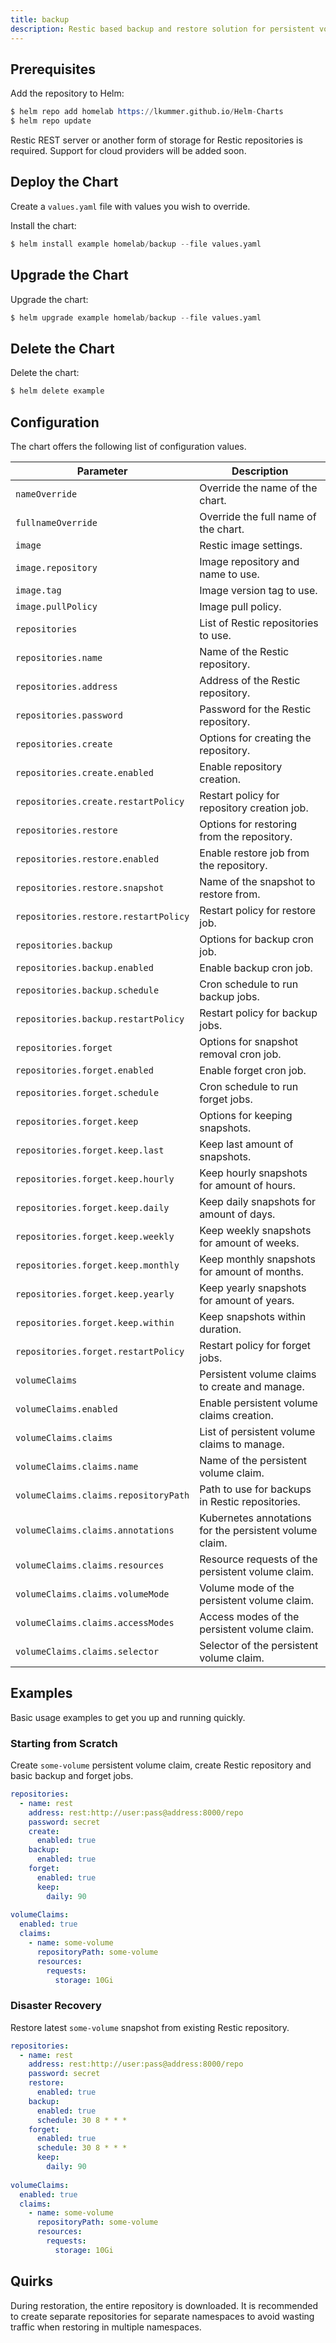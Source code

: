 ```yaml
---
title: backup
description: Restic based backup and restore solution for persistent volume claims.
---
```


## Prerequisites

Add the repository to Helm:

```s
$ helm repo add homelab https://lkummer.github.io/Helm-Charts
$ helm repo update
```

Restic REST server or another form of storage for Restic repositories is
required.
Support for cloud providers will be added soon.

## Deploy the Chart

Create a `values.yaml` file with values you wish to override.

Install the chart:

```s
$ helm install example homelab/backup --file values.yaml
```

## Upgrade the Chart

Upgrade the chart:

```s
$ helm upgrade example homelab/backup --file values.yaml
```

## Delete the Chart

Delete the chart:

```s
$ helm delete example
```

## Configuration

The chart offers the following list of configuration values.

| Parameter | Description
| - | - |
| `nameOverride` | Override the name of the chart. |
| `fullnameOverride` | Override the full name of the chart. |
| `image` | Restic image settings. |
| `image.repository` | Image repository and name to use. |
| `image.tag` | Image version tag to use. |
| `image.pullPolicy` | Image pull policy. |
| `repositories` | List of Restic repositories to use. |
| `repositories.name` | Name of the Restic repository. |
| `repositories.address` | Address of the Restic repository. |
| `repositories.password` | Password for the Restic repository. |
| `repositories.create` | Options for creating the repository. |
| `repositories.create.enabled` | Enable repository creation. |
| `repositories.create.restartPolicy` | Restart policy for repository creation job. |
| `repositories.restore` | Options for restoring from the repository. |
| `repositories.restore.enabled` | Enable restore job from the repository. |
| `repositories.restore.snapshot` | Name of the snapshot to restore from. |
| `repositories.restore.restartPolicy` | Restart policy for restore job. |
| `repositories.backup` | Options for backup cron job. |
| `repositories.backup.enabled` | Enable backup cron job. |
| `repositories.backup.schedule` | Cron schedule to run backup jobs. |
| `repositories.backup.restartPolicy` | Restart policy for backup jobs. |
| `repositories.forget` | Options for snapshot removal cron job. |
| `repositories.forget.enabled` | Enable forget cron job. |
| `repositories.forget.schedule` | Cron schedule to run forget jobs. |
| `repositories.forget.keep` | Options for keeping snapshots. |
| `repositories.forget.keep.last` | Keep last amount of snapshots. |
| `repositories.forget.keep.hourly` | Keep hourly snapshots for amount of hours. |
| `repositories.forget.keep.daily` | Keep daily snapshots for amount of days. |
| `repositories.forget.keep.weekly` | Keep weekly snapshots for amount of weeks. |
| `repositories.forget.keep.monthly` | Keep monthly snapshots for amount of months. |
| `repositories.forget.keep.yearly` | Keep yearly snapshots for amount of years. |
| `repositories.forget.keep.within` | Keep snapshots within duration. |
| `repositories.forget.restartPolicy` | Restart policy for forget jobs. |
| `volumeClaims` | Persistent volume claims to create and manage. |
| `volumeClaims.enabled` | Enable persistent volume claims creation. |
| `volumeClaims.claims` | List of persistent volume claims to manage. |
| `volumeClaims.claims.name` | Name of the persistent volume claim. |
| `volumeClaims.claims.repositoryPath` | Path to use for backups in Restic repositories. |
| `volumeClaims.claims.annotations` | Kubernetes annotations for the persistent volume claim. |
| `volumeClaims.claims.resources` | Resource requests of the persistent volume claim. |
| `volumeClaims.claims.volumeMode` | Volume mode of the persistent volume claim. |
| `volumeClaims.claims.accessModes` | Access modes of the persistent volume claim. |
| `volumeClaims.claims.selector` | Selector of the persistent volume claim. |

## Examples

Basic usage examples to get you up and running quickly.

### Starting from Scratch

Create `some-volume` persistent volume claim, create Restic repository and basic backup
and forget jobs.

```yaml
repositories:
  - name: rest
    address: rest:http://user:pass@address:8000/repo
    password: secret
    create:
      enabled: true
    backup:
      enabled: true
    forget:
      enabled: true
      keep:
        daily: 90
  
volumeClaims:
  enabled: true
  claims:
    - name: some-volume
      repositoryPath: some-volume
      resources:
        requests:
          storage: 10Gi
```

### Disaster Recovery

Restore latest `some-volume` snapshot from existing Restic repository.

```yaml
repositories:
  - name: rest
    address: rest:http://user:pass@address:8000/repo
    password: secret
    restore:
      enabled: true
    backup:
      enabled: true
      schedule: 30 8 * * *
    forget:
      enabled: true
      schedule: 30 8 * * *
      keep:
        daily: 90
  
volumeClaims:
  enabled: true
  claims:
    - name: some-volume
      repositoryPath: some-volume
      resources:
        requests:
          storage: 10Gi
```

## Quirks

During restoration, the entire repository is downloaded.
It is recommended to create separate repositories for separate namespaces to avoid
wasting traffic when restoring in multiple namespaces.
